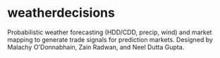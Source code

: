 # weatherdecisions
Probabilistic weather forecasting (HDD/CDD, precip, wind) and market mapping to generate trade signals for prediction markets. Designed by Malachy O'Donnabhain, Zain Radwan, and Neel Dutta Gupta.
